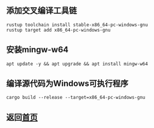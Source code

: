 ## 添加交叉编译工具链
    rustup toolchain install stable-x86_64-pc-windows-gnu
    rustup target add x86_64-pc-windows-gnu
## 安装mingw-w64
    apt update -y && apt upgrade && apt install mingw-w64
## 编译源代码为Windows可执行程序
    cargo build --release --target=x86_64-pc-windows-gnu

## 返回[首页](https://github.com/zjwztttt/CompleteTutorial/blob/main/Rust%E5%AE%89%E8%A3%85%E4%B8%8E%E4%BD%BF%E7%94%A8.md#%E5%85%AD%E4%BA%A4%E5%8F%89%E7%BC%96%E8%AF%91)
